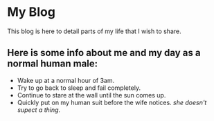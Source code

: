 # My Blog
This blog is here to detail parts of my life that I wish to share.
## Here is some info about me and my day as a normal human male:
* Wake up at a normal hour of 3am.
* Try to go back to sleep and fail completely.
* Continue to stare at the wall until the sun comes up.
* Quickly put on my human suit before the wife notices. _she doesn't supect a thing_.
